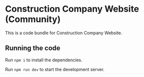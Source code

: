 
  # Construction Company Website (Community)

  This is a code bundle for Construction Company Website.

  ## Running the code

  Run `npm i` to install the dependencies.

  Run `npm run dev` to start the development server.
  
